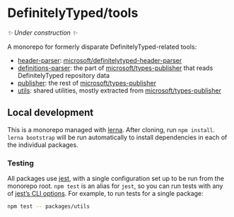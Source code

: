 # DefinitelyTyped/tools

_✨ Under construction ✨_

A monorepo for formerly disparate DefinitelyTyped-related tools:

- [header-parser](packages/header-parser): [microsoft/definitelytyped-header-parser](https://github.com/microsoft/definitelytyped-header-parser)
- [definitions-parser](packages/definitions-parser): the part of [microsoft/types-publisher](https://github.com/microsoft/types-publisher) that reads DefinitelyTyped repository data
- [publisher](packages/publisher): the rest of [microsoft/types-publisher](https://github.com/microsoft/types-publisher)
- [utils](packages/utils): shared utilities, mostly extracted from [microsoft/types-publisher](https://github.com/microsoft/types-publisher)

## Local development

This is a monorepo managed with [lerna](https://github.com/lerna/lerna). After cloning, run `npm install`. `lerna bootstrap` will be run automatically to install dependencies in each of the individual packages.

### Testing

All packages use [jest](https://github.com/facebook/jest), with a single configuration set up to be run from the monorepo root. `npm test` is an alias for `jest`, so you can run tests with any of [jest’s CLI options](https://jestjs.io/docs/en/cli). For example, to run tests for a single package:

```sh
npm test -- packages/utils
```

